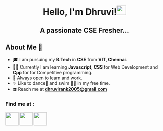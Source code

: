 
<h1 align = "center">Hello, I'm Dhruvi!<img src = "https://media.tenor.com/SNL9_xhZl9oAAAAj/waving-hand-joypixels.gif" width = "30px" height = "30px"></h1>

<h2 align = "center">A passionate CSE Fresher...</h2>

<h2 align = "left"> About Me 🐼	</h2>

- 🎓 I am pursuing my **B.Tech** in **CSE** from **VIT, Chennai**.
- 👩‍💻 Currently I am learning **Javascript**, **CSS** for Web Development and **Cpp** for for Competitive programming.
- 🤝 Always open to learn and work.
- ✨ Like to dance💃 and swim 🏊‍♀️ in my free time.
- ☎️ Reach me at **dhruvirank2005@gmail.com**

<h3 align = "left"> Find me at : </h3>
<p align = "center">
  <a href = "https://www.linkedin.com/in/dhruvi-rank-a38876253/"><img align = "left" src = "https://cdn2.iconfinder.com/data/icons/social-media-2285/512/1_Linkedin_unofficial_colored_svg-1024.png" style = "width:42px;height:42px;"></a>
  <a href = "https://instagram.com/dhruvi_rank?igshid=ZGUzMzM3NWJiOQ=="><img  align = "left" src = "https://cdn2.iconfinder.com/data/icons/social-media-2285/512/1_Instagram_colored_svg_1-1024.png" style = "width:42px;height:42px;"></a>
   <a href ="discordapp.com/users/1088348921258061864" ><img align = "left" src="https://cdn3.iconfinder.com/data/icons/social-network-flat-3/100/Discord-512.png" style = "width:42px;height:42px;"></a>
 
  </p>
  </h3>

